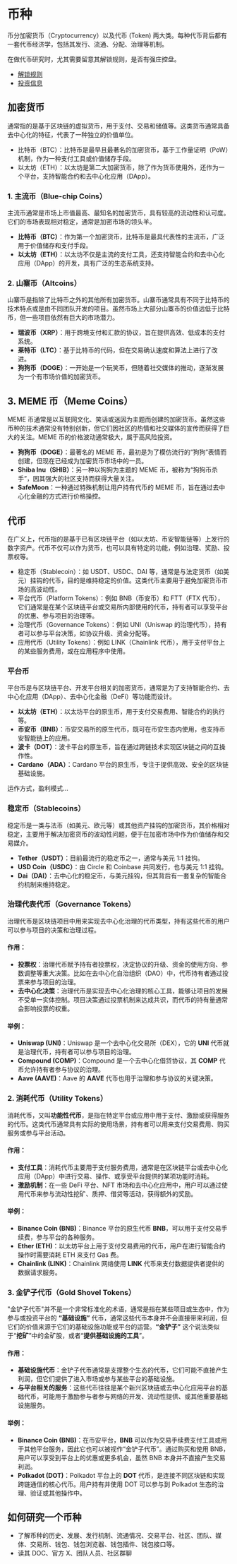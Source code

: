 # 币种

币分加密货币（Cryptocurrency）以及代币 (Token) 两大类。每种代币背后都有一套代币经济学，包括其发行、流通、分配、治理等机制。

在做代币研究时，尤其需要留意其解锁规则，是否有强庄控盘。

- [解锁规则](https://tokenomist.ai/official-trump)
- [投资信息](https://www.rootdata.com/zh)

## 加密货币

通常指的是基于区块链的虚拟货币，用于支付、交易和储值等。这类货币通常具备去中心化的特征，代表了一种独立的价值单位。

- 比特币（BTC）：比特币是最早且最著名的加密货币，基于工作量证明（PoW）机制，作为一种支付工具或价值储存手段。
- 以太坊（ETH）：以太坊是第二大加密货币，除了作为货币使用外，还作为一个平台，支持智能合约和去中心化应用（DApp）。

### 1. **主流币**（Blue-chip Coins）

主流币通常是市场上市值最高、最知名的加密货币，具有较高的流动性和认可度。它们的市场表现相对稳定，通常是加密市场的领头羊。

- **比特币（BTC）**：作为第一个加密货币，比特币是最具代表性的主流币，广泛用于价值储存和支付手段。
- **以太坊（ETH）**：以太坊不仅是主流的支付工具，还支持智能合约和去中心化应用（DApp）的开发，具有广泛的生态系统支持。

### 2. **山寨币**（Altcoins）

山寨币是指除了比特币之外的其他所有加密货币。山寨币通常具有不同于比特币的技术特点或是由不同团队开发的项目。虽然市场上大部分山寨币的价值远低于比特币，但一些项目依然有巨大的市场潜力。

- **瑞波币（XRP）**：用于跨境支付和汇款的协议，旨在提供高效、低成本的支付系统。
- **莱特币（LTC）**：基于比特币的代码，但在交易确认速度和算法上进行了改进。
- **狗狗币（DOGE）**：一开始是一个玩笑币，但随着社交媒体的推动，逐渐发展为一个有市场价值的加密货币。

## 3. **MEME 币**（Meme Coins）

MEME 币通常是以互联网文化、笑话或迷因为主题而创建的加密货币。虽然这些币种的技术通常没有特别创新，但它们因社区的热情和社交媒体的宣传而获得了巨大的关注。MEME 币的价格波动通常极大，属于高风险投资。

- **狗狗币（DOGE）**：最著名的 MEME 币，最初是为了模仿流行的“狗狗”表情而创建，但现在已经成为加密货币市场中的一员。
- **Shiba Inu（SHIB）**：另一种以狗狗为主题的 MEME 币，被称为“狗狗币杀手”，因其强大的社区支持而获得大量关注。
- **SafeMoon**：一种通过特殊机制让用户持有代币的 MEME 币，旨在通过去中心化金融的方式进行价格操控。

## 代币

在广义上，代币指的是基于已有区块链平台（如以太坊、币安智能链等）上发行的数字资产。代币不仅可以作为货币，也可以具有特定的功能，例如治理、奖励、投票权等。

- 稳定币（Stablecoin）：如 USDT、USDC、DAI 等，通常是与法定货币（如美元）挂钩的代币，目的是维持稳定的价值。这类代币主要用于避免加密货币市场的高波动性。
- 平台代币（Platform Tokens）：例如 BNB（币安币）和 FTT（FTX 代币），它们通常是在某个区块链平台或交易所内部使用的代币，持有者可以享受平台的优惠、参与项目的治理等。
- 治理代币（Governance Tokens）：例如 UNI（Uniswap 的治理代币），持有者可以参与平台决策，如协议升级、资金分配等。
- 应用代币（Utility Tokens）：例如 LINK（Chainlink 代币），用于支付平台上的某些服务费用，或在应用程序中使用。

### 平台币

平台币是与区块链平台、开发平台相关的加密货币，通常是为了支持智能合约、去中心化应用（DApp）、去中心化金融（DeFi）等功能而设计。

- **以太坊（ETH）**：以太坊平台的原生币，用于支付交易费用、智能合约的执行等。
- **币安币（BNB）**：币安交易所的原生代币，既可在币安生态内使用，也支持币安智能链上的应用。
- **波卡（DOT）**：波卡平台的原生币，旨在通过跨链技术实现区块链之间的互操作性。
- **Cardano（ADA）**：Cardano 平台的原生币，专注于提供高效、安全的区块链基础设施。

运作方式，盈利模式...

### **稳定币**（Stablecoins）

稳定币是一类与法币（如美元、欧元等）或其他资产挂钩的加密货币，其价格相对稳定，主要用于解决加密货币的波动性问题，便于在加密市场中作为价值储存和交易媒介。

- **Tether（USDT）**：目前最流行的稳定币之一，通常与美元 1:1 挂钩。
- **USD Coin（USDC）**：由 Circle 和 Coinbase 共同发行，也与美元 1:1 挂钩。
- **Dai（DAI）**：去中心化的稳定币，与美元挂钩，但其背后有一套复杂的智能合约机制来维持稳定。

### 治理代表代币（Governance Tokens）

治理代币是区块链项目中用来实现去中心化治理的代币类型，持有这些代币的用户可以参与项目的决策和治理过程。

#### **作用：**

- **投票权**：治理代币赋予持有者投票权，决定协议的升级、资金的使用方向、参数调整等重大决策。比如在去中心化自治组织（DAO）中，代币持有者通过投票来参与项目的治理。
- **去中心化决策**：治理代币是实现去中心化治理的核心工具，能够让项目的发展不受单一实体控制。项目决策通过投票机制来达成共识，而代币的持有量通常会影响投票的权重。

#### **举例：**

- **Uniswap (UNI)**：Uniswap 是一个去中心化交易所（DEX），它的 **UNI** 代币就是治理代币，持有者可以参与项目的治理。
- **Compound (COMP)**：Compound 是一个去中心化借贷协议，其 **COMP** 代币允许持有者参与协议的治理。
- **Aave (AAVE)**：Aave 的 **AAVE** 代币也用于治理和参与协议的关键决策。

### **2. 消耗代币（Utility Tokens）**

消耗代币，又叫**功能性代币**，是指在特定平台或应用中用于支付、激励或获得服务的代币。这类代币通常具有实际的使用场景，持有者可以用来支付交易费用、购买服务或参与平台活动。

#### **作用：**

- **支付工具**：消耗代币主要用于支付服务费用，通常是在区块链平台或去中心化应用（DApp）中进行交易、操作、或享受平台提供的某项功能时消耗。
- **激励机制**：在一些 DeFi 平台、NFT 市场和去中心化应用中，用户可以通过使用代币来参与流动性挖矿、质押、借贷等活动，获得额外的奖励。

#### **举例：**

- **Binance Coin (BNB)**：Binance 平台的原生代币 **BNB**，可以用于支付交易手续费，参与平台的各种服务。
- **Ether (ETH)**：以太坊平台上用于支付交易费用的代币，用户在进行智能合约操作时需要消耗 ETH 来支付 Gas 费。
- **Chainlink (LINK)**：Chainlink 网络使用 **LINK** 代币来支付数据提供者提供的数据请求服务。

### **3. 金铲子代币（Gold Shovel Tokens）**

"金铲子代币"并不是一个非常标准化的术语，通常是指在某些项目或生态中，作为参与或投资平台的 **“基础设施”** 代币，通常这些代币本身并不会直接带来利润，但它们的价值来源于它们的基础设施功能或平台的运营。**“金铲子”** 这个说法类似于“**挖矿**”中的金矿股，或者“**提供基础设施的工具**”。

#### **作用：**

- **基础设施代币**：金铲子代币通常是支撑整个生态的代币，它们可能不直接产生利润，但它们提供了进入市场或参与某些平台的基础设施。
- **与平台相关的服务**：这些代币往往是某个新兴区块链或去中心化应用平台的基础代币，可能用于激励参与者参与网络的开发、流动性提供、或其他重要基础设施服务。

#### **举例：**

- **Binance Coin (BNB)**：在币安平台，**BNB** 可以作为交易手续费支付工具或用于其他平台服务，因此它也可以被视作“金铲子代币”。通过购买和使用 BNB，用户可以享受到平台上的优惠或更多机会，虽然 BNB 本身并不直接产生交易利润。
- **Polkadot (DOT)**：Polkadot 平台上的 **DOT** 代币，是连接不同区块链和实现跨链通信的核心代币。用户持有并使用 DOT 可以参与到 Polkadot 生态的治理、验证或其他操作中。

## 如何研究一个币种

- 了解币种的历史、发展、发行机制、流通情况、交易平台、社区、团队、媒体、交易所、钱包、钱包浏览器、钱包插件、钱包接口等。
- 读其 DOC、官方 X、团队人员、社区群聊
